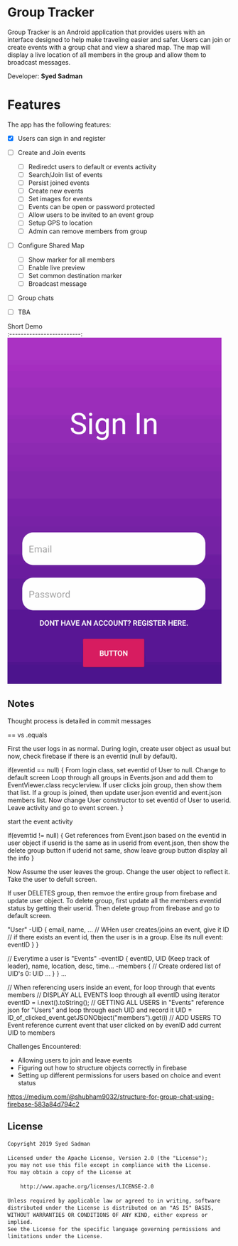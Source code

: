 # Group Tracker


Group Tracker is an Android application that provides users with an interface designed to help make traveling easier and safer. Users can join or create events with a group chat and view a shared map. The map will display a live location of all members in the group and allow them to broadcast messages.

Developer: **Syed Sadman**


# Features
The app has the following features:

* [X] Users can sign in and register  
* [ ] Create and Join events
    * [ ] Rediredct users to default or events activity
    * [ ] Search/Join list of events
    * [ ] Persist joined events
    * [ ] Create new events
    * [ ] Set images for events
    * [ ] Events can be open or password protected
    * [ ] Allow users to be invited to an event group
    * [ ] Setup GPS to location
    * [ ] Admin can remove members from group
* [ ] Configure Shared Map
    * [ ] Show marker for all members
    * [ ] Enable live preview
    * [ ] Set common destination marker
    * [ ] Broadcast message 
* [ ] Group chats 
* [ ] TBA



Short Demo             
:-------------------------:
<img src='Demo.gif' title='Demo' width='' alt='Demo' />


## Notes
Thought process is detailed in commit messages

== vs .equals 

First the user logs in as normal. During login, create user object as usual but now, check firebase if there is an eventid (null by default). 

if(eventid == null) {
From login class, set eventid of User to null. 
Change to default screen 
Loop through all groups in Events.json and add them to EventViewer.class recyclerview. 
If user clicks join group, then show them that list. If a group is joined, then update user.json eventid and event.json members list. 
Now change User constructor to set eventid of User to userid.
Leave activity and go to event screen. 
}

start the event activity

if(evemtid != null) {
Get references from Event.json based on the eventid in user object
if userid is the same as in userid from event.json, then show the delete group button
if uderid not same, show leave group button
display all the info
}

Now Assume the user leaves the group. Change the user object to reflect it. Take the user to defult screen. 

If user DELETES group, then remvoe the entire group from firebase and update user object. To delete group, first update all the members eventid status by getting their userid. Then delete group from firebase and go to default screen. 


"User"
-UID {
    email, name, ...
    // WHen user creates/joins an event, give it ID
    // if there exists an event id, then the user is in a group. Else its null
    event: eventID
    }
}

// Everytime a user is 
"Events"
-eventID {
    eventID, UID (Keep track of leader), name, location, desc, time...
    -members {
        // Create ordered list of UID's
        0: UID
        ...
    }
}
...

// When referencing users inside an event, for loop through that events members
// DISPLAY ALL EVENTS
    loop through all eventID using iterator
    eventID = i.next().toString();
// GETTING ALL USERS in "Events"
    reference json for "Users" and loop through each UID and record it
    UID = ID_of_clicked_event.getJSONObject("members").get(i)
// ADD USERS TO Event
    reference current event that user clicked on by evenID
    add current UID to members
    


Challenges Encountered:
- Allowing users to join and leave events
- Figuring out how to structure objects correctly in firebase
- Setting up different permissions for users based on choice and event status

https://medium.com/@shubham9032/structure-for-group-chat-using-firebase-583a84d794c2

## License

    Copyright 2019 Syed Sadman

    Licensed under the Apache License, Version 2.0 (the "License");
    you may not use this file except in compliance with the License.
    You may obtain a copy of the License at

        http://www.apache.org/licenses/LICENSE-2.0

    Unless required by applicable law or agreed to in writing, software
    distributed under the License is distributed on an "AS IS" BASIS,
    WITHOUT WARRANTIES OR CONDITIONS OF ANY KIND, either express or implied.
    See the License for the specific language governing permissions and
    limitations under the License.






